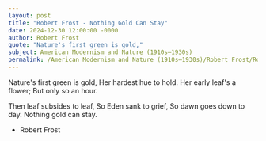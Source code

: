 ```yaml
---
layout: post
title: "Robert Frost - Nothing Gold Can Stay"
date: 2024-12-30 12:00:00 -0000
author: Robert Frost
quote: "Nature's first green is gold,"
subject: American Modernism and Nature (1910s–1930s)
permalink: /American Modernism and Nature (1910s–1930s)/Robert Frost/Robert Frost - Nothing Gold Can Stay
---
```


Nature's first green is gold,
Her hardest hue to hold.
Her early leaf's a flower;
But only so an hour.

Then leaf subsides to leaf,
So Eden sank to grief,
So dawn goes down to day.
Nothing gold can stay.

- Robert Frost
